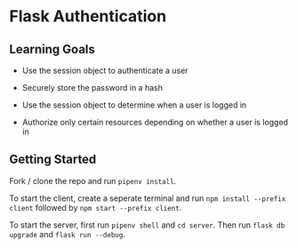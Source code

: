 # Flask Authentication

## Learning Goals

- Use the session object to authenticate a user

- Securely store the password in a hash

- Use the session object to determine when a user is logged in

- Authorize only certain resources depending on whether a user is logged in

## Getting Started

Fork / clone the repo and run `pipenv install`.

To start the client, create a seperate terminal and run `npm install --prefix client` followed by `npm start --prefix client`.

To start the server, first run `pipenv shell` and `cd server`. Then run `flask db upgrade` and `flask run --debug`.
